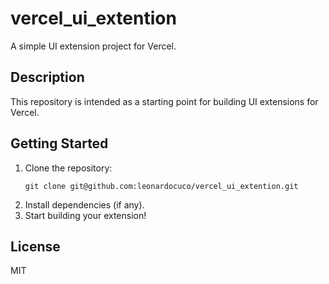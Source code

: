 # vercel_ui_extention

A simple UI extension project for Vercel.

## Description

This repository is intended as a starting point for building UI extensions for Vercel.

## Getting Started

1. Clone the repository:
   ```
   git clone git@github.com:leonardocuco/vercel_ui_extention.git
   ```
2. Install dependencies (if any).
3. Start building your extension!

## License

MIT
